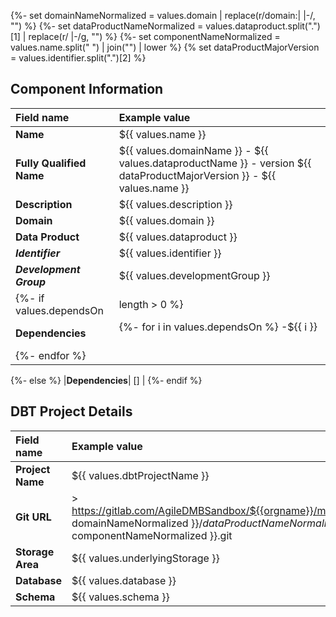 {%- set domainNameNormalized = values.domain | replace(r/domain:| |-/, "") %}
{%- set dataProductNameNormalized = values.dataproduct.split(".")[1] | replace(r/ |-/g, "") %}
{%- set componentNameNormalized = values.name.split(" ") | join("") | lower %}
{% set dataProductMajorVersion = values.identifier.split(".")[2] %}

## Component Information

| Field name               | Example value                                                                                                          |
|:-------------------------|:-----------------------------------------------------------------------------------------------------------------------|
| **Name**                 | ${{ values.name }}                                                                                                     |
| **Fully Qualified Name** | ${{ values.domainName }} - ${{ values.dataproductName }} - version ${{ dataProductMajorVersion }} - ${{ values.name }} |
| **Description**          | ${{ values.description }}                                                                                              |
| **Domain**               | ${{ values.domain }}                                                                                                   |
| **Data Product**         | ${{ values.dataproduct }}                                                                                              |
| ***Identifier***         | ${{ values.identifier }}                                                                                               |
| ***Development Group***  | ${{ values.developmentGroup }}                                                                                         |
| {%- if values.dependsOn  | length > 0  %}                                                                                                         |
| **Dependencies**         | {%- for i in values.dependsOn  %} -${{ i }}<br/><br/>                                                                  |
| {%- endfor  %}           |                                                                                                                        |

{%- else  %}
|**Dependencies**| [] |
{%- endif  %}


## DBT Project Details

| Field name                | Example value                                                                                                                                                     |
|:--------------------------|:------------------------------------------------------------------------------------------------------------------------------------------------------------------|
| **Project Name**          | ${{ values.dbtProjectName }}                                                                                                                                      |
| **Git URL**               | > https://gitlab.com/AgileDMBSandbox/${{orgname}}/mesh.repository/${{ domainNameNormalized }}/${{ dataProductNameNormalized }}/${{ componentNameNormalized }}.git |
| **Storage Area**          | ${{ values.underlyingStorage }}                                                                                                                                   |
| **Database**              | ${{ values.database }}                                                                                                                                            |
| **Schema**                | ${{ values.schema }}                                                                                                                                              |
